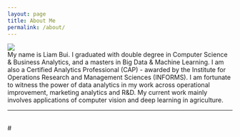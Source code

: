 ```yaml
---
layout: page
title: About Me
permalink: /about/
---
```


<img class="col one right" src="{{ site.baseurl }}/img/prof_pic.jpg">

<br/>
My name is Liam Bui. I graduated with double degree in Computer Science & Business Analytics, and a masters in Big Data & Machine Learning. I am also a Certified Analytics Professional (CAP) - awarded by the Institute for Operations Research and Management Sciences (INFORMS).
I am fortunate to witness the power of data analytics in my work across operational improvement, marketing analytics and R&D. My current work mainly involves applications of computer vision and deep learning in agriculture.

<br/>
<hr/>
<br/>
<span class="contacticon center">
	# <a href="mailto:you@example.com"><i class="fa fa-envelope-square"></i></a>
	<a href="https://github.com/liambll" target="_blank"><i class="fa fa-github-square"></i></a>
	<a href="https://www.linkedin.com/in/liambui/" target="_blank"><i class="fa fa-linkedin-square"></i></a>
	<a href="https://twitter.com/LiamBLL" target="_blank"><i class="fa fa-twitter-square"></i></a>
</span>

